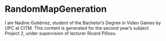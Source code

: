 # RandomMapGeneration
I am Nadine Gutiérrez, student of the Bachelor’s Degree in Video Games by UPC at CITM. This content is generated for the second year’s subject Project 2, under supervision of lecturer Ricard Pillosu.
